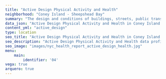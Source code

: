 ```yaml
---
title: "Active Design Physical Activity and Health"
neighborhood: "Coney Island - Sheepshead Bay"
summary: "The design and conditions of buildings, streets, public transportation and parks influence physical activity, use of active transportation and other healthy behavior. A neighborhood's features can also impact the safety of its residents."
data_json: "Active Design Physical Activity and Health in Coney Island - Sheepshead Bay"
content_yml: "active_design"
type: location
seo_title: "Active Design Physical Activity and Health in Coney Island - Sheepshead Bay"
seo_description: "Active Design Physical Activity and Health data profile for the Coney Island - Sheepshead Bay neighborhood of NYC."
seo_image: "images/nyc_health_report_active_design_health.jpg"
menu:
    main:
        identifier: '04'
vega: true
arquero: true
---
```

